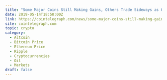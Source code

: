 ```yaml
---
title: "Some Major Coins Still Making Gains, Others Trade Sideways as Oil Reports Mixed Signals"
date: 2019-05-14T18:50:00Z
link: https://cointelegraph.com/news/some-major-coins-still-making-gains-others-trade-sideways-as-oil-reports-mixed-signals?utm_medium=RSS&utm_source=hune
site: cointelegraph.com
topic: crypto
category:
  - Altcoin
  - Bitcoin Price
  - Ethereum Price
  - Ripple
  - Cryptocurrencies
  - Oil
  - Markets
draft: false
---
```

